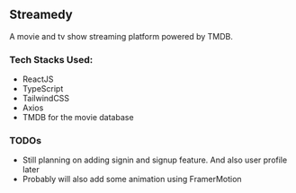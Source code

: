 ## Streamedy
A movie and tv show streaming platform powered by TMDB.

### Tech Stacks Used:
 - ReactJS
 - TypeScript
 - TailwindCSS
 - Axios
 - TMDB for the movie database

### TODOs
 - Still planning on adding signin and signup feature. And also user profile later
 - Probably will also add some animation using FramerMotion
